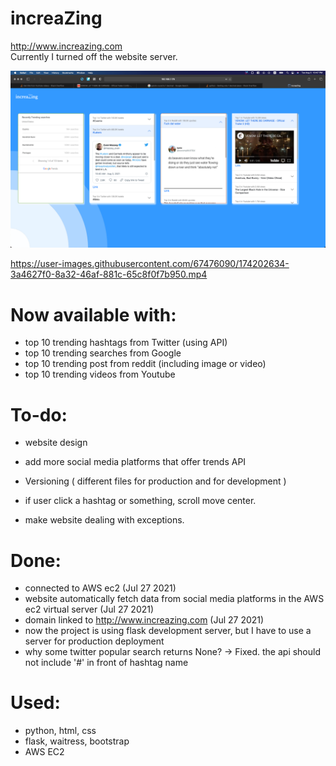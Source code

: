 # increaZing
http://www.increazing.com <br>
Currently I turned off the website server.

![img.png](img.png)


https://user-images.githubusercontent.com/67476090/174202634-3a4627f0-8a32-46af-881c-65c8f0f7b950.mp4



# Now available with:
- top 10 trending hashtags from Twitter (using API)
- top 10 trending searches from Google 
- top 10 trending post from reddit (including image or video)
- top 10 trending videos from Youtube

# To-do:
- website design
- add more social media platforms that offer trends API
- Versioning ( different files for production and for development )
- if user click a hashtag or something, scroll move center.

- make website dealing with exceptions.
# Done:
- connected to AWS ec2 (Jul 27 2021)
- website automatically fetch data from social media platforms in the AWS ec2 virtual server (Jul 27 2021)
- domain linked to http://www.increazing.com (Jul 27 2021)
- now the project is using flask development server, but I have to use a server for production deployment 
- why some twitter popular search returns None? -> Fixed. the api should not include '#' in front of hashtag name 
# Used:
- python, html, css
- flask, waitress, bootstrap
- AWS EC2
